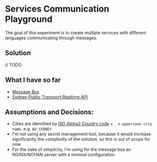 # Services Communication Playground

The goal of this experiment is to create multiple services with different languages communicating through messages.

## Solution

// TODO

## What I have so far

- [Message Bus](https://github.com/viniciusgerevini/nchan-message-bus)
- [Sydney Public Transport Realtime API](https://github.com/viniciusgerevini/sydney-realtime-transport)

## Assumptions and Decisions:

- Cities are identified by [ISO Alpha2 Country code](https://en.wikipedia.org/wiki/ISO_3166-1_alpha-2) + `_` + `uppercase city name`. e.g. `AU_SYDNEY`
- I'm not using any secret management tool, because it would increase significantly the complexity of the solution, so this is out of scope for now.
- For the sake of simplicity, I'm using for the message bus an NGINX/NCHAN server with a minimal configuration.
